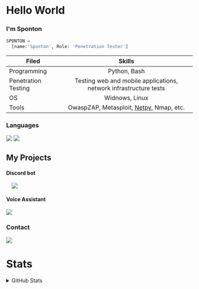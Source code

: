 # Hello World
<h3>I'm Sponton</h3>

```py
SPONTON = 
  [name:'Sponton', Role: 'Penetration Tester']
```

| Filed         | Skills              |
| ------------- |:-------------------:|
| Programming   | Python, Bash        |
| Penetration Testing | Testing web and mobile applications, network infrastructure tests|
| OS            | Widnows, Linux      |
| Tools         | OwaspZAP, Metasploit, [Netpy](https://github.com/Sponton1x/Netpy), Nmap, etc.|

<h3>Languages</h3>
<div>
  <img src="https://img.shields.io/badge/python-v.3.9-blue?style=for-the-badge&logo=appveyor" />
  <img src="https://img.shields.io/badge/node.js-v.16-green?style=for-the-badge&logo=appveyor" />
</div>


<h2>My Projects</h2>
<h4>Discord bot</h4>
<div style="margin:15px">
  <img href="https://github.com/Sponton1x/Discord.bot" src="https://github-readme-stats.vercel.app/api/pin?username=Sponton1x&repo=Discord.bot&title_color=1fbf27&icon_color=f9f9f9&text_color=9f9f9f&bg_color=151515"/>
</div>

<h4>Voice Assistant</h4>
<div>
  <img href="https://github.com/Sponton1x/Discord.bot" src="https://github-readme-stats.vercel.app/api/pin?username=Sponton1x&repo=Voice-Assistant&title_color=1fbf27&icon_color=f9f9f9&text_color=9f9f9f&bg_color=151515"/>
</div>

<h3>Contact</h3> 
<div>
  <img src="https://img.shields.io/badge/Discord-%235865F2.svg?style=for-the-badge&logo=discord&logoColor=white?style=for-the-badge&logo=appveyor" />
</div>

 # Stats
<details>
 <summary>GitHub Stats</summary>
 <br>
 <img align="left" alt="Sponton1x's GitHub Stats" src="https://github-readme-stats.vercel.app/api?username=Sponton1x&show_icons=true&hide_border=true&theme=radical" />
</details> <br>
